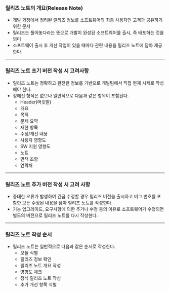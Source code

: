 ### 릴리즈 노트의 개요(Release Note)

- 개발 과정에서 정리된 릴리즈 정보를 소프트웨어의 최종 사용자인 고객과 공유하기 위한 문서
- 릴리즈는 풀어놓다라는 뜻으로 개발이 완성된 소프트웨어를 출시, 즉 배포하는 것을 의미
- 소프트웨어 출시 후 개선 작업이 있을 때마다 관련 내용을 릴리즈 노트에 담아 제공한다.

---

### 릴리즈 노트 초기 버전 작성 시 고려사항

- 릴리즈 노트는 정확하고 완전한 정보를 기반으로 개발팀에서 직접 현재 시제로 작성해야 한다.
- 정해진 형식은 없으나 일반적으로 다음과 같은 항목이 포함된다.
  - Header(머릿말)
  - 개요
  - 목적
  - 문제 요약
  - 재현 항목
  - 수정/개선 내용
  - 사용자 영향도
  - SW 지원 영향도
  - 노트
  - 면책 조항
  - 연락처

---

### 릴리즈 노트 추가 버전 작성 시 고려 사항

- 중대한 오류가 발생하여 긴급 수정할 경우 릴리즈 버전을 출시하고 버그 번호를 포함한 모든 수정된 내용을 담아 릴리즈 노트를 작성한다.
- 기능 업그레이드, 요구사항에 의한 추가나 수정 등의 이유로 소프트웨어가 수정되면 별도의 버전으로 릴리즈 노트를 다시 작성한다.

---

### 릴리즈 노트 작성 순서

- 릴리즈 노트는 일반적으로 다음과 같은 순서로 작성한다.
  - 모듈 식별
  - 릴리즈 정보 확인
  - 릴리즈 노트 개요 작성
  - 영향도 체크
  - 정식 릴리즈 노트 작성
  - 추가 개선 항목 식별
